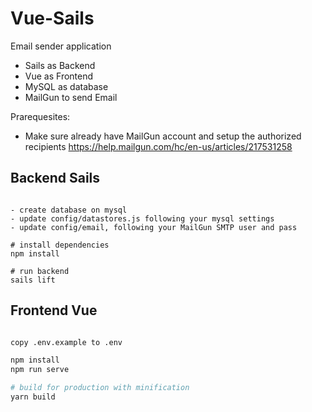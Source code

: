 # Vue-Sails 

Email sender application 
- Sails as Backend 
- Vue as Frontend
- MySQL as database
- MailGun to send Email

Prarequesites:
- Make sure already have MailGun account and setup the authorized recipients
  https://help.mailgun.com/hc/en-us/articles/217531258


## Backend Sails

``` sails

- create database on mysql
- update config/datastores.js following your mysql settings
- update config/email, following your MailGun SMTP user and pass

# install dependencies
npm install

# run backend
sails lift

```

## Frontend Vue

``` bash

copy .env.example to .env

npm install
npm run serve

# build for production with minification
yarn build

```


